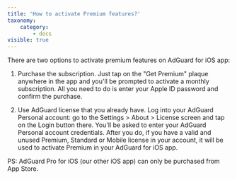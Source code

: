 ```yaml
---
title: 'How to activate Premium features?'
taxonomy:
    category:
        - docs
visible: true        
---
```




There are two options to activate premium features on AdGuard for iOS app:

1) Purchase the subscription. Just tap on the "Get Premium" plaque anywhere in the app and you'll be prompted to activate a monthly subscription. All you need to do is enter your Apple ID password and confirm the purchase.

2) Use AdGuard license that you already have. Log into your AdGuard Personal account: go to the Settings > About > License screen and tap on the Login button there. You'll be asked to enter your AdGuard Personal account credentials. After you do, if you have a valid and unused Premium, Standard or Mobile license in your account, it will be used to activate Premium in your AdGuard for iOS app.

PS: AdGuard Pro for iOS (our other iOS app) can only be purchased from App Store.